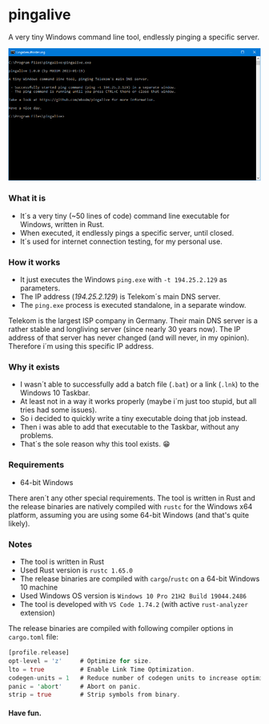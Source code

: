 # pingalive
A very tiny Windows command line tool, endlessly pinging a specific server.

![Screenshot](screenshot.png)

### What it is
- It´s a very tiny (~50 lines of code) command line executable for Windows, written in Rust.
- When executed, it endlessly pings a specific server, until closed.
- It´s used for internet connection testing, for my personal use.

### How it works
- It just executes the Windows `ping.exe` with `-t 194.25.2.129` as parameters.
- The IP address (_194.25.2.129_) is Telekom´s main DNS server.
- The `ping.exe` process is executed standalone, in a separate window.

Telekom is the largest ISP company in Germany. Their main DNS server is a rather stable and longliving server (since nearly 30 years now). The IP address of that server has never changed (and will never, in my opinion). Therefore i´m using this specific IP address.

### Why it exists
- I wasn´t able to successfully add a batch file (`.bat`) or a link (`.lnk`) to the Windows 10 Taskbar.
- At least not in a way it works properly (maybe i´m just too stupid, but all tries had some issues).
- So i decided to quickly write a tiny executable doing that job instead.
- Then i was able to add that executable to the Taskbar, without any problems.
- That´s the sole reason why this tool exists. :grin:

### Requirements

- 64-bit Windows

There aren´t any other special requirements. The tool is written in Rust and the release binaries are natively compiled with `rustc` for the Windows x64 platform, assuming you are using some 64-bit Windows (and that's quite likely).

### Notes
- The tool is written in Rust
- Used Rust version is `rustc 1.65.0`
- The release binaries are compiled with `cargo`/`rustc` on a 64-bit Windows 10 machine
- Used Windows OS version is `Windows 10 Pro 21H2 Build 19044.2486`
- The tool is developed with `VS Code 1.74.2` (with active `rust-analyzer` extension)

The release binaries are compiled with following compiler options in `cargo.toml` file:
```rust
[profile.release]
opt-level = 'z'     # Optimize for size.
lto = true          # Enable Link Time Optimization.
codegen-units = 1   # Reduce number of codegen units to increase optimizations.
panic = 'abort'     # Abort on panic.
strip = true        # Strip symbols from binary.
```

#### Have fun.
